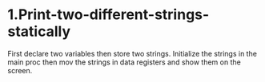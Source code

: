 # 1.Print-two-different-strings-statically
First declare two variables then store two strings. Initialize the strings in the main proc then mov the strings in data registers and show them on the screen.
